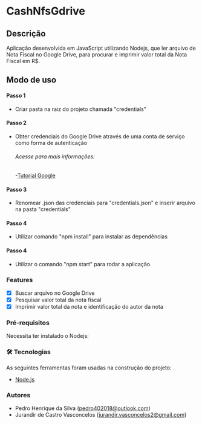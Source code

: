 # CashNfsGdrive

## Descrição

Aplicação desenvolvida em JavaScript utilizando Nodejs, que ler arquivo de Nota Fiscal no Google Drive, para procurar e imprimir valor total da Nota Fiscal em R$.

## Modo de uso

#### Passo 1

- Criar pasta na raiz do projeto chamada "credentials"

#### Passo 2

- Obter credenciais do Google Drive através de uma conta de serviço como forma de autenticação
   ###### Acesse para mais informações:
   -[Tutorial Google](https://support.google.com/a/answer/7378726?hl=pt-BR)

#### Passo 3

- Renomear .json das credenciais para "credentials.json" e inserir arquivo na pasta "credentials"

#### Passo 4

- Utilizar comando "npm install" para instalar as dependências

#### Passo 4

- Utilizar o comando "npm start" para rodar a aplicação.

### Features

- [x] Buscar arquivo no Google Drive
- [x] Pesquisar valor total da nota fiscal
- [x] Imprimir valor total da nota e identificação do autor da nota

### Pré-requisitos

Necessita ter instalado o Nodejs:

### 🛠 Tecnologias

As seguintes ferramentas foram usadas na construção do projeto:

- [Node.js](https://nodejs.org/en/)

### Autores

- Pedro Henrique da Silva (pedro402018@outlook.com)
- Jurandir de Castro Vasconcelos (jurandir.vasconcelos2@gmail.com)

